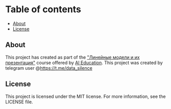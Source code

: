 # Table of contents

* [About](#about)
* [License](#license)


## About
This project has created as part of the ["Линейные модели и их презентация"](https://stepik.org/course/177215/syllabussyllabus) course offered by [AI Education](https://stepik.org/course/177213).
This project was created by telegram user @https://t.me/data_silence

## License
This project is licensed under the MIT license. For more information, see the LICENSE file.